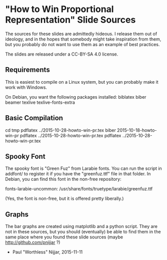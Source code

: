 "How to Win Proportional Representation" Slide Sources
======================================================

The sources for these slides are admittedly hideous. I release them
out of ideology, and in the hopes that somebody might take inspiration
from them, but you probably do not want to use them as an example of
best practices. 

The slides are released under a CC-BY-SA 4.0 license. 


Requirements
------------

This is easiest to compile on a Linux system, but you can probably
make it work with Windows. 

On Debian, you want the following packages installed: 
biblatex biber beamer texlive texlive-fonts-extra

Basic Compilation
-----------------

cd tmp
pdflatex ../2015-10-28-howto-win-pr.tex
biber 2015-10-18-howto-win-pr
pdflatex ../2015-10-28-howto-win-pr.tex
pdflatex ../2015-10-28-howto-win-pr.tex


Spooky Font
-----------

The spooky font is "Green Fuz" from Larabie fonts. You can run the 
script in addfont/ to register it if you have the "greenfuz.ttf" file
in that folder. In Debian, you can find this font in the non-free
repository: 

fonts-larabie-uncommon: /usr/share/fonts/truetype/larabie/greenfuz.ttf

(Yes, the font is non-free, but it is offered pretty liberally.) 


Graphs 
------

The bar graphs are created using matplotlib and a python script. They
are not in these sources, but you should (eventually) be able to find
them in the same place where you found these slide sources (maybe
<http://github.com/pnijjar> ?) 

- Paul "Worthless" Nijjar, 2015-11-11
